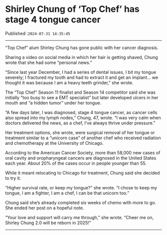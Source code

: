 # Shirley Chung of ‘Top Chef’ has stage 4 tongue cancer

Published :`2024-07-31 14:35:45`

---

“Top Chef” alum Shirley Chung has gone public with her cancer diagnosis.

Sharing a video on social media in which her hair is getting shaved, Chung wrote that she had some “personal news.”

“Since last year December, I had a series of dental issues, I bit my tongue severely; I fractured my tooth and had to extract it and get an implant… we thought it was because I am a heavy teeth grinder,” she wrote.

The “Top Chef” Season 11 finalist and Season 14 competitor said she was initially “too busy to see a EMT specialist” but later developed ulcers in her mouth and “a hidden tumor” under her tongue.

“A few days later, I was diagnosed, stage 4 tongue cancer, as cancer cells also spread into my lymph nodes,” Chung, 47, wrote. “I was very calm when doctors delivered the news, as a chef, I’ve always thrive under pressure.”

Her treatment options, she wrote, were surgical removal of her tongue or treatment similar to a “unicorn case” of another chef who received radiation and chemotherapy at the University of Chicago.

According to the American Cancer Society, more than 58,000 new cases of oral cavity and oropharyngeal cancers are diagnosed in the United States each year. About 20% of the  cases occur in people younger than 55.

While it meant relocating to Chicago for treatment, Chung said she decided to try it.

“Higher survival rate, or keep my tongue?” she wrote. “I chose to keep my tongue, I am a fighter, I am a chef, I can be that unicorn too.”

Chung said she’s already completed six weeks of chemo with more to go. She ended her post on a hopeful note.

“Your love and support will carry me through,” she wrote. “Cheer me on, Shirley Chung 2.0 will be reborn in 2025!”

---

